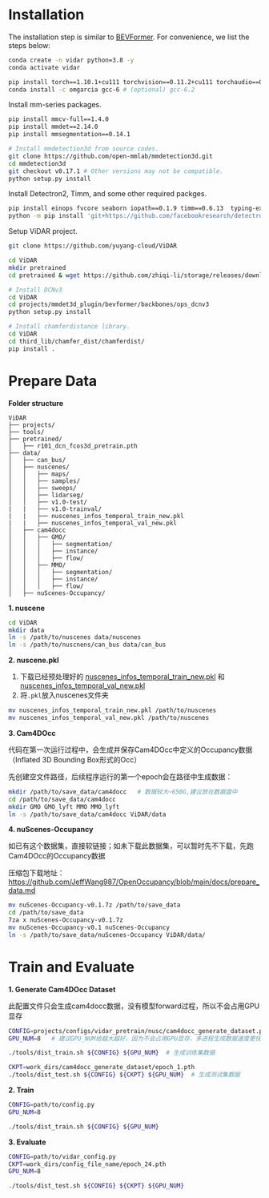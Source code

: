 # Installation

The installation step is similar to [BEVFormer](https://github.com/fundamentalvision/BEVFormer/blob/master/docs/install.md).
For convenience, we list the steps below:
```bash
conda create -n vidar python=3.8 -y
conda activate vidar

pip install torch==1.10.1+cu111 torchvision==0.11.2+cu111 torchaudio==0.10.1 -f https://download.pytorch.org/whl/cu111/torch_stable.html
conda install -c omgarcia gcc-6 # (optional) gcc-6.2
```

Install mm-series packages.
```bash
pip install mmcv-full==1.4.0
pip install mmdet==2.14.0
pip install mmsegmentation==0.14.1

# Install mmdetection3d from source codes.
git clone https://github.com/open-mmlab/mmdetection3d.git
cd mmdetection3d
git checkout v0.17.1 # Other versions may not be compatible.
python setup.py install
```

Install Detectron2, Timm, and some other required packges.
```bash
pip install einops fvcore seaborn iopath==0.1.9 timm==0.6.13  typing-extensions==4.5.0 pylint ipython==8.12  numpy==1.19.5 matplotlib==3.5.2 numba==0.48.0 pandas==1.4.4 scikit-image==0.19.3 setuptools==59.5.0 casadi==3.5.5 pytorch-lightning==1.2.5 # 注意此处有些额外的包需要安装
python -m pip install 'git+https://github.com/facebookresearch/detectron2.git'
```

Setup ViDAR project.
```bash
git clone https://github.com/yuyang-cloud/ViDAR

cd ViDAR
mkdir pretrained
cd pretrained & wget https://github.com/zhiqi-li/storage/releases/download/v1.0/r101_dcn_fcos3d_pretrain.pth

# Install DCNv3
cd ViDAR
cd projects/mmdet3d_plugin/bevformer/backbones/ops_dcnv3
python setup.py install

# Install chamferdistance library.
cd ViDAR
cd third_lib/chamfer_dist/chamferdist/
pip install .
```


# Prepare Data

**Folder structure**
```
ViDAR
├── projects/
├── tools/
├── pretrained/
│   ├── r101_dcn_fcos3d_pretrain.pth
├── data/
│   ├── can_bus/
│   ├── nuscenes/
│   │   ├── maps/
│   │   ├── samples/
│   │   ├── sweeps/
│   │   ├── lidarseg/
│   │   ├── v1.0-test/
|   |   ├── v1.0-trainval/
|   |   ├── nuscenes_infos_temporal_train_new.pkl
|   |   ├── nuscenes_infos_temporal_val_new.pkl
│   ├── cam4docc
│   │   ├── GMO/
│   │   │   ├── segmentation/
│   │   │   ├── instance/
│   │   │   ├── flow/
│   │   ├── MMO/
│   │   │   ├── segmentation/
│   │   │   ├── instance/
│   │   │   ├── flow/
│   ├── nuScenes-Occupancy/
```

**1. nuscene**
```bash
cd ViDAR
mkdir data
ln -s /path/to/nuscenes data/nuscenes
ln -s /path/to/nuscnens/can_bus data/can_bus
```

**2. nuscene.pkl**

1) 下载已经预处理好的 [nuscenes_infos_temporal_train_new.pkl](https://github.com/yuyang-cloud/ViDAR/releases/tag/nuscenes_infos_temporal_train_new.pkl) 和 [nuscenes_infos_temporal_val_new.pkl](https://github.com/yuyang-cloud/ViDAR/releases/tag/nuscenes_infos_temporal_val_new.pkl)
2) 将```.pkl```放入nuscenes文件夹

```bash
mv nuscenes_infos_temporal_train_new.pkl /path/to/nuscenes
mv nuscenes_infos_temporal_val_new.pkl /path/to/nuscenes
```

**3. Cam4DOcc**

代码在第一次运行过程中，会生成并保存Cam4DOcc中定义的Occupancy数据（Inflated 3D Bounding Box形式的Occ）

先创建空文件路径，后续程序运行的第一个epoch会在路径中生成数据：
```bash
mkdir /path/to/save_data/cam4docc   # 数据较大~650G,建议放在数据盘中
cd /path/to/save_data/cam4docc
mkdir GMO GMO_lyft MMO MMO_lyft
ln -s /path/to/save_data/cam4docc ViDAR/data
```

**4. nuScenes-Occupancy**

如已有这个数据集，直接软链接；如未下载此数据集，可以暂时先不下载，先跑Cam4DOcc的Occupancy数据

压缩包下载地址：
https://github.com/JeffWang987/OpenOccupancy/blob/main/docs/prepare_data.md

```bash
mv nuScenes-Occupancy-v0.1.7z /path/to/save_data
cd /path/to/save_data
7za x nuScenes-Occupancy-v0.1.7z
mv nuScenes-Occupancy-v0.1 nuScenes-Occupancy
ln -s /path/to/save_data/nuScenes-Occupancy ViDAR/data/
```




# Train and Evaluate

**1. Generate Cam4DOcc Dataset**

此配置文件只会生成cam4docc数据，没有模型forward过程，所以不会占用GPU显存

```bash
CONFIG=projects/configs/vidar_pretrain/nusc/cam4docc_generate_dataset.py
GPU_NUM=8   # 建议GPU_NUM给越大越好，因为不会占用GPU显存，多进程生成数据速度更快；8卡约1~2天

./tools/dist_train.sh ${CONFIG} ${GPU_NUM}  # 生成训练集数据

CKPT=work_dirs/cam4docc_generate_dataset/epoch_1.pth
./tools/dist_test.sh ${CONFIG} ${CKPT} ${GPU_NUM}  # 生成测试集数据
```


**2. Train**

```bash
CONFIG=path/to/config.py
GPU_NUM=8

./tools/dist_train.sh ${CONFIG} ${GPU_NUM}
```

**3. Evaluate**

```bash
CONFIG=path/to/vidar_config.py
CKPT=work_dirs/config_file_name/epoch_24.pth
GPU_NUM=8

./tools/dist_test.sh ${CONFIG} ${CKPT} ${GPU_NUM}
```